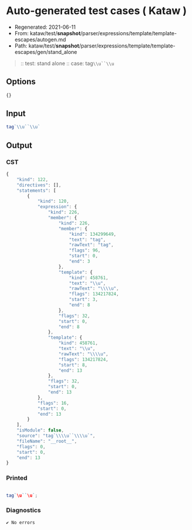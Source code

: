 # Auto-generated test cases ( Kataw )
- Regenerated: 2021-06-11
- From: kataw/test/__snapshot__/parser/expressions/template/template-escapes/autogen.md
- Path: kataw/test/__snapshot__/parser/expressions/template/template-escapes/gen/stand_alone
> :: test: stand alone
> :: case: tag`\\u``\\u`
## Options

`````js
{}
`````
## Input

`````js
tag`\\u``\\u`
`````
## Output

### CST

```javascript
{
    "kind": 122,
    "directives": [],
    "statements": [
        {
            "kind": 120,
            "expression": {
                "kind": 226,
                "member": {
                    "kind": 226,
                    "member": {
                        "kind": 134299649,
                        "text": "tag",
                        "rawText": "tag",
                        "flags": 96,
                        "start": 0,
                        "end": 3
                    },
                    "template": {
                        "kind": 458761,
                        "text": "\\u",
                        "rawText": "\\\\u",
                        "flags": 134217824,
                        "start": 3,
                        "end": 8
                    },
                    "flags": 32,
                    "start": 0,
                    "end": 8
                },
                "template": {
                    "kind": 458761,
                    "text": "\\u",
                    "rawText": "\\\\u",
                    "flags": 134217824,
                    "start": 8,
                    "end": 13
                },
                "flags": 32,
                "start": 0,
                "end": 13
            },
            "flags": 16,
            "start": 0,
            "end": 13
        }
    ],
    "isModule": false,
    "source": "tag`\\\\u``\\\\u`",
    "fileName": "__root__",
    "flags": 0,
    "start": 0,
    "end": 13
}
```

### Printed

```javascript

tag`\u``\u`;
```

### Diagnostics

```javascript
✔ No errors
```

